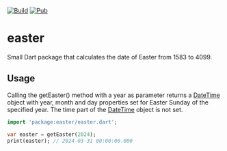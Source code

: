 [![Build](https://github.com/nikolajskov/easter/actions/workflows/build.yml/badge.svg)](https://github.com/nikolajskov/easter/actions/workflows/build.yml) [![Pub](https://img.shields.io/pub/v/font_awesome_flutter.svg)](https://pub.dev/packages/easter)


# easter

Small Dart package that calculates the date of Easter from 1583 to 4099.

## Usage

Calling the getEaster() method with a year as parameter returns a [DateTime](https://api.dartlang.org/stable/dart-core/DateTime-class.html) object with year, month and day properties set for Easter Sunday of the specified year. The time part of the [DateTime](https://api.dartlang.org/stable/dart-core/DateTime-class.html) object is not set.

```dart
import 'package:easter/easter.dart';

var easter = getEaster(2024);
print(easter); // 2024-03-31 00:00:00.000
```
